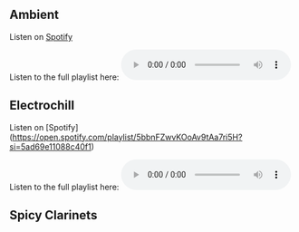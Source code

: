 
## Ambient
Listen on [Spotify](https://open.spotify.com/playlist/6GMTi8qhp376yMh9VIj5eA?si=27679897c94646a1)  

Listen to the full playlist here:
<audio src="https://barbelith.quetzal-barb.ts.net:8443/microdep/MicroDep%20-%20Ambient.mp3" controls> </audio>  

## Electrochill
Listen on [Spotify] (https://open.spotify.com/playlist/5bbnFZwvKOoAv9tAa7ri5H?si=5ad69e11088c40f1)

Listen to the full playlist here:
<audio src="https://barbelith.quetzal-barb.ts.net:8443/microdep/MicroDep%20-%20Electrochill.mp3" controls> </audio>  

## Spicy Clarinets


